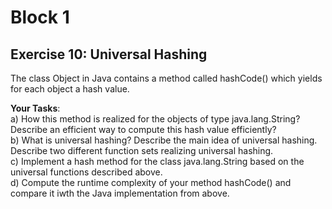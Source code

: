 # Block 1

## Exercise 10: Universal Hashing
The class Object in Java contains a method called hashCode() which yields for each object a hash value.

**Your Tasks**:  
a) How this method is realized for the objects of type java.lang.String? Describe an efficient way to compute this hash value efficiently?  
b) What is universal hashing? Describe the main idea of universal hashing. Describe two different function sets realizing universal hashing.  
c) Implement a hash method for the class java.lang.String based on the universal functions described above.  
d) Compute the runtime complexity of your method hashCode() and compare it iwth the Java implementation from above.  